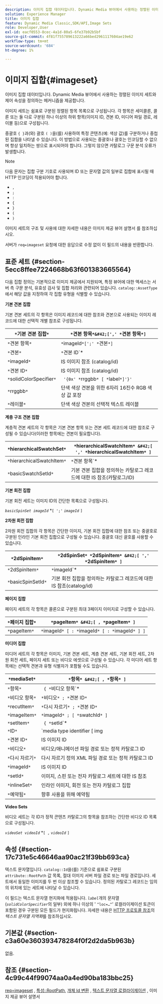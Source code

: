 ```yaml
---
description: 이미지 집합 데이터입니다. Dynamic Media 뷰어에서 사용하는 정렬된 이미지 세트와 제어 속성을 정의하는 메커니즘을 제공합니다.
solution: Experience Manager
title: 이미지 집합
feature: Dynamic Media Classic,SDK/API,Image Sets
role: Developer,User
exl-id: eacf0553-8cec-4a1d-80a5-6fe37b92b5bf
source-git-commit: 4f81f755789613222a66bed2961117604ae19e62
workflow-type: tm+mt
source-wordcount: '684'
ht-degree: 1%

---
```


# 이미지 집합{#imageset}

이미지 집합 데이터입니다. Dynamic Media 뷰어에서 사용하는 정렬된 이미지 세트와 제어 속성을 정의하는 메커니즘을 제공합니다.

이미지 세트는 쉼표로 구분된 정렬된 항목 목록으로 구성됩니다. 각 항목은 세미콜론, 콜론 또는 둘 다로 구분된 하나 이상의 하위 항목(이미지 ID, 견본 ID, 미디어 파일 경로, 레이블 등)으로 구성됩니다.

중괄호 `{ }`과(와) 괄호 `( )`을(를) 사용하여 특정 콘텐츠(예: 색상 값)를 구분하거나 중첩된 집합을 나타낼 수 있습니다. 이 방법으로 사용되는 중괄호나 괄호는 인코딩할 수 없으며 항상 일치하는 쌍으로 표시되어야 합니다. 그렇지 않으면 카탈로그 구문 분석 오류가 발생합니다.

>[!NOTE]
>
>다음 문자는 집합 구분 기호로 사용되며 ID 또는 문자열 값의 일부로 집합에 표시될 때 HTTP 인코딩이 적용되어야 합니다.
>
>* `,`
>* `;`
>* `:`
>* `{`
>* `}`
>* `(`
>* `)`


이미지 세트의 구조 및 사용에 대한 자세한 내용은 이미지 제공 뷰어 설명서 를 참조하십시오.

서버가 `req=imageset` 요청에 대한 응답으로 수정 없이 이 필드의 내용을 반환합니다.

## 표준 세트 {#section-5ecc8ffee7224668b63f601383665564}

다음 집합 정의는 기본적으로 이미지 제공에서 지원되며, 특정 뷰어에 대한 액세스는 서버 측 구문 분석, 유효성 검사 및 집합 처리와 관련되어 있습니다. `catalog::AssetType`에서 해당 값을 지정하여 각 집합 유형을 식별할 수 있습니다.

**기본 견본 집합**

기본 견본 세트의 각 항목은 이미지 레코드에 대한 참조와 견본으로 사용되는 이미지 레코드에 대한 선택적 개별 참조로 구성됩니다.

| `*`기본 견본 집합`*` | `*`견본 항목`*&#42;[',' *`견본 항목`*]` |
|---|---|
| `*`견본 항목`*` | `*`imageId`*[';' *`견본`*]` |
| `*`견본`*` | `*`견본 ID`*|solidColorSpecifier` |
| `*`imageId`*` | IS 이미지 참조 (catalog/id) |
| `*`견본 ID`*` | IS 이미지 참조 (catalog/id) |
| `*`solidColorSpecifier`*` | ` '{0x' *`rrggbb`* [ *`label`*]'}'` |
| `*`rrggbb`*` | 단색 색상 견본을 위한 6자리 16진수 RGB 색상 값 포장 |
| `*`레이블`*` | 단색 색상 견본의 선택적 텍스트 레이블 |

**계층 구조 견본 집합**

계층적 견본 세트의 각 항목은 기본 견본 항목 또는 견본 세트 레코드에 대한 참조로 구성될 수 있습니다(이러한 항목에는 견본이 필요합니다).

| `*`hierarchicalSwatchSet`*` | `*`hierarchicalSwatchItem`* &#42;[ ',' *`hierarchicalSwatchItem`* ]` |
|---|---|
| `*`hierarchicalSwatchItem`*` | `*`견본 항목`* | { *`기본 견본 집합 ID`* ';' *`견본`* }` |
| `*`basicSwatchSetId`*` | 기본 견본 집합을 정의하는 카탈로그 레코드에 대한 IS 참조(카탈로그/ID) |

**기본 회전 집합**

기본 회전 세트는 이미지 ID의 간단한 목록으로 구성됩니다.

*`basicSpinSet imageId`*  &#42;`[ ';'`  *`imageId`* `]`

**2차원 회전 집합**

2차원 회전 집합의 각 항목은 간단한 이미지, 기본 회전 집합에 대한 참조 또는 중괄호로 구분된 인라인 기본 회전 집합으로 구성될 수 있습니다. 중괄호 대신 괄호를 사용할 수 있습니다.

| `*`2dSpinItem`*` | `*`2dSpinSet`* *`2dSpinItem`* &#42;[ ',' *`2dSpinItem`* ]` |
|---|---|
| `*`2dSpinItem`*` | `*`imageId`* | { '{' *`basicSpinSet`* '}' } | *`basicSpinSetId`*` |
| `*`basicSpinSetId`*` | 기본 회전 집합을 정의하는 카탈로그 레코드에 대한 IS 참조(catalog/id) |

**페이지 집합**

페이지 세트의 각 항목은 콜론으로 구분된 최대 3페이지 이미지로 구성할 수 있습니다.

| `*`페이지 집합`*` | `*`pageItem`* &#42;[ , *`pageItem`* ]` |
|---|---|
| `*`pageItem`*` | `*`imageId`* [ : *`imageId`* [ : *`imageId`* ] ]` |

**미디어 집합**

미디어 세트의 각 항목은 이미지, 기본 견본 세트, 계층 견본 세트, 기본 회전 세트, 2차원 회전 세트, 페이지 세트 또는 비디오 에셋으로 구성될 수 있습니다. 각 미디어 세트 항목에는 선택적 견본과 유형 식별자가 포함될 수도 있습니다.

| `*`mediaSet`*` | `*`항목`* &#42;[ , *`항목`* ]` |
|---|---|
| `*`항목`*` | ` { *`비디오 항목`* | *`다시 자르기 항목`* | *`이미지 항목`*}} | *`세트 항목`* } [ ; [ *`ID`* ] [ ; [ *`예약`* ] ] ]` |
| `*`비디오 항목`*` | `*`비디오`* ; *`견본 ID`*` |
| `*`recutItem`*` | `*`다시 자르기`* ; *`견본 ID`*` |
| `*`imageItem`*` | `*`imageId`* ; [ *`swatchId`* ]` |
| `*`setItem`*` | ` { *`setId`* | { '{' *`inlineSet`* '}' } } ; *`견본 ID`*` |
| `*`ID`*` | `media type identifier [ img | basic | advanced_image | img | img_set | advanced_imageset | advanced_swatchset | spin | video ]` |
| `*`견본 ID`*` | IS 이미지 ID |
| `*`비디오`*` | 비디오/애니메이션 파일 경로 또는 정적 카탈로그 ID |
| `*`다시 자르기`*` | 다시 자르기 정의 XML 파일 경로 또는 정적 카탈로그 ID |
| `*`imageId`*` | IS 이미지 ID |
| `*`setId`*` | 이미지, 스핀 또는 전자 카탈로그 세트에 대한 IS 참조 |
| `*`inlineSet`*` | 인라인 이미지, 회전 또는 전자 카탈로그 집합 |
| `*`예약됨`*` | 향후 사용을 위해 예약됨 |

**Video Sets**

비디오 세트는 각 ID가 정적 콘텐츠 카탈로그의 항목을 참조하는 간단한 비디오 ID 목록으로 구성됩니다.

*`videoSet videoId`*  &#42;`[ ,`  *`videoId`* `]`

## 속성 {#section-17c731e5c46646aa90ac21f39bb693ca}

텍스트 문자열입니다. `catalog::Id`을(를) 기준으로 쉼표로 구분된 `attribute::RootPath` 값 목록, 절대 이미지 서버 파일 경로 또는 파일 경로입니다. 세트에서 동일한 이미지를 두 번 이상 참조할 수 있습니다. 정의된 카탈로그 레코드는 임의의 위치에 있는 세트에 나타날 수 있습니다.

이 필드는 텍스트 문자열 현지화에 적용됩니다. *`label`*&#x200B;개의 문자열(*`solidColorSpecifier`*&#x200B;의 일부) 외에 하나 이상의 &#39; `^loc=…^`&#39; 로컬라이제이션 토큰이 포함된 경우 구분된 모든 필드가 현지화됩니다. 자세한 내용은 [HTTP 프로토콜 참조](/help/aem-is-ir-api/is-api/http-ref/image-serving-api-ref/c-http-protocol-reference/c-syntax-and-features/r-text-string-localization.md)의 *텍스트 문자열 지역화*&#x200B;를 참조하십시오.

## 기본값 {#section-c3a60e360393478284f0f2d2da5b963b}

없음.

## 참조 {#section-4c99c44f99074aa0a4ed90ba183bbc25}

[req=imageset](/help/aem-is-ir-api/is-api/http-ref/image-serving-api-ref/c-http-protocol-reference/c-command-reference/r-req/r-req.md) , [특성::RootPath](/help/aem-is-ir-api/is-api/image-catalog/image-serving-api-ref/c-image-catalog-reference/c-attributes-reference/r-rootpath.md), [개체 Id 변환](/help/aem-is-ir-api/is-api/http-ref/image-serving-api-ref/c-http-protocol-reference/c-syntax-and-features/r-object-id-translation.md) , [텍스트 문자열 로컬라이제이션](/help/aem-is-ir-api/is-api/http-ref/image-serving-api-ref/c-http-protocol-reference/c-syntax-and-features/r-text-string-localization.md) , 이미지 제공 뷰어 설명서
